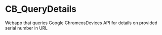 # CB_QueryDetails
Webapp that queries Google ChromeosDevices API for details on provided serial number in URL
